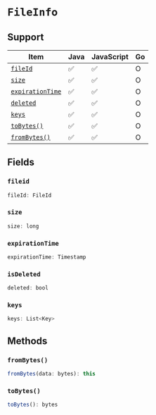 # `FileInfo`

## Support

| Item | Java | JavaScript | Go
| - | - | - | - |
| [`fileId`](#fileid) | ✅ | ✅ | O
| [`size`](#size) | ✅ | ✅ | O
| [`expirationTime`](#expirationtime) | ✅ | ✅ | O
| [`deleted`](#isdeleted) | ✅ | ✅ | O
| [`keys`](#keys) | ✅ | ✅ | O
| [`toBytes()`](#tobytes) | ✅ | ✅ | O
| [`fromBytes()`](#frombytes) | ✅ | ✅ | O


## Fields

### `fileid`

```typescript
fileId: FileId
```

### `size`

```typescript
size: long
```

### `expirationTime`

```typescript
expirationTime: Timestamp
```

### `isDeleted`

```typescript
deleted: bool
```

### `keys`

```typescript
keys: List<Key>
```

## Methods

### `fromBytes()`

```typescript
fromBytes(data: bytes): this
```

### `toBytes()`

```typescript
toBytes(): bytes
```
